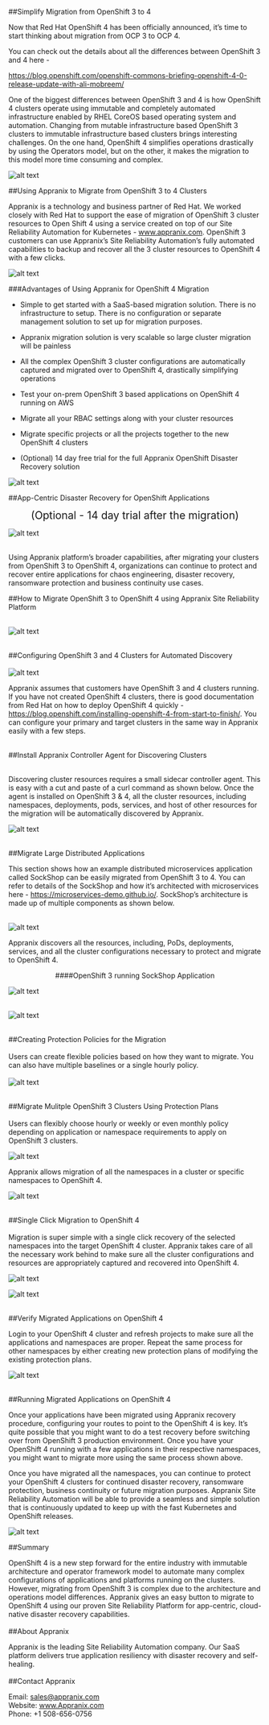 ##Simplify Migration from OpenShift 3 to 4

Now that Red Hat OpenShift 4 has been officially announced, it’s time to start thinking about migration from OCP 3 to OCP 4. 

You can check out the details about all the differences between OpenShift 3 and 4 here - 

https://blog.openshift.com/openshift-commons-briefing-openshift-4-0-release-update-with-ali-mobreem/

One of the biggest differences between OpenShift 3 and 4 is how OpenShift 4 clusters operate using immutable and completely automated infrastructure enabled by RHEL CoreOS based operating system and automation. Changing from mutable infrastructure based OpenShift 3 clusters to immutable infrastructure based clusters brings interesting challenges. On the one hand, OpenShift 4 simplifies operations drastically by using the Operators model, but on the other, it makes the migration to this model more time consuming and complex. 

![alt text](images/CPS-Image-Blog-Updated/c3tooc4-images/c3tooc4-images/image6.png "Immutable Infrastructure")

##Using Appranix to Migrate from OpenShift 3 to 4 Clusters

Appranix is a technology and business partner of Red Hat. We worked closely with Red Hat to support the ease of migration of OpenShift 3 cluster resources to Open Shift 4 using a service created on top of our Site Reliability Automation for Kubernetes - www.appranix.com. OpenShift 3 customers can use Appranix’s Site Reliability Automation’s fully automated capabilities to backup and recover all the 3 cluster resources to OpenShift 4 with a few clicks. 

![alt text](images/CPS-Image-Blog-Updated/c3tooc4-images/c3tooc4-images/image8.png "Simplify Migration to OpenShift 4")

###Advantages of Using Appranix for OpenShift 4 Migration

* Simple to get started with a SaaS-based migration solution. There is no infrastructure to setup. There is no configuration or separate management solution to set up for migration purposes.

* Appranix migration solution is very scalable so large cluster migration will be painless

* All the complex OpenShift 3 cluster configurations are automatically captured and migrated over to OpenShift 4, drastically simplifying operations
* Test your on-prem OpenShift 3 based applications on OpenShift 4 running on AWS 
* Migrate all your RBAC settings along with your cluster resources
* Migrate specific projects or all the projects together to the new OpenShift 4 clusters
* (Optional) 14 day free trial for the full Appranix OpenShift Disaster Recovery solution 

![alt text](images/CPS-Image-Blog-Updated/c3tooc4-images/c3tooc4-images/image1.png "Production Plan Creation")

##App-Centric Disaster Recovery for OpenShift Applications             
<center><span style="font-size: 1.5em;">
(Optional - 14 day trial after the migration)</span></span></center>

![alt text](images/CPS-Image-Blog-Updated/c3tooc4-images/c3tooc4-images/image4.png "Disaster Recovery for OpenShift Applications")
<br><br/>

Using Appranix platform’s broader capabilities, after migrating your clusters from OpenShift 3 to OpenShift 4, organizations can continue to protect and recover entire applications for chaos engineering, disaster recovery, ransomware protection and business continuity use cases. 

##How to Migrate OpenShift 3 to OpenShift 4 using Appranix Site Reliability Platform
<br><br/>

![alt text](images/CPS-Image-Blog-Updated/c3tooc4-images/c3tooc4-images/image13.png "Site Reliability Platform")
<br><br/>

##Configuring OpenShift 3 and 4 Clusters for Automated Discovery
<br><br/>
![alt text](images/CPS-Image-Blog-Updated/c3tooc4-images/c3tooc4-images/image7.png "Clusters for Automated Discovery")

Appranix assumes that customers have OpenShift 3 and 4 clusters running. If you have not created OpenShift 4 clusters, there is good documentation from Red Hat on how to deploy OpenShift 4 quickly - https://blog.openshift.com/installing-openshift-4-from-start-to-finish/. You can configure your primary and target clusters in the same way in Appranix easily with a few steps. 
<br><br/>

##Install Appranix Controller Agent for Discovering Clusters
<br><br/>

Discovering cluster resources requires a small sidecar controller agent. This is easy with a cut and paste of a curl command as shown below. Once the agent is installed on OpenShift 3 & 4, all the cluster resources, including namespaces, deployments, pods, services, and host of other resources for the migration will be automatically discovered by Appranix.

![alt text](images/CPS-Image-Blog-Updated/c3tooc4-images/c3tooc4-images/image9.png "Agent for Discovering Clusters")
<br><br/>

##Migrate Large Distributed Applications

This section shows how an example distributed microservices application called SockShop can be easily migrated from OpenShift 3 to 4. You can refer to details of the SockShop and how it’s architected with microservices here - https://microservices-demo.github.io/. SockShop’s architecture is made up of multiple components as shown below. 
<br><br/>

![alt text](images/CPS-Image-Blog-Updated/c3tooc4-images/c3tooc4-images/image14.png "SockShop’s architecture")

Appranix discovers all the resources, including, PoDs, deployments, services, and all the cluster configurations necessary to protect and migrate to OpenShift 4. 

<center>####OpenShift 3 running SockShop Application
</center>

![alt text](images/CPS-Image-Blog-Updated/c3tooc4-images/c3tooc4-images/image16.png "OpenShift 3 running SockShop Application")
<br><br/>

![alt text](images/CPS-Image-Blog-Updated/c3tooc4-images/c3tooc4-images/image15.png "weave socks")
<br><br/>

##Creating Protection Policies for the Migration
<br><br/>
Users can create flexible policies based on how they want to migrate. You can also have multiple baselines or a single hourly policy.
<br><br/>
![alt text](images/CPS-Image-Blog-Updated/c3tooc4-images/c3tooc4-images/image11.png "Creating Protection Policies")
<br><br/>

##Migrate Mulitple OpenShift 3 Clusters Using Protection Plans 
<br><br/>
Users can flexibly choose hourly or weekly or even monthly policy depending on application or namespace requirements to apply on OpenShift 3 clusters. 

![alt text](images/CPS-Image-Blog-Updated/c3tooc4-images/c3tooc4-images/image1.png "Creating Protection plan")

Appranix allows migration of all the namespaces in a cluster or specific namespaces to OpenShift 4. 

![alt text](images/CPS-Image-Blog-Updated/c3tooc4-images/c3tooc4-images/image1.png "Creating Protection plan")
<br><br/>

##Single Click Migration to OpenShift 4
<br><br/>
Migration is super simple with a single click recovery of the selected namespaces into the target OpenShift 4 cluster. Appranix takes care of all the necessary work behind to make sure all the cluster configurations and resources are appropriately captured and recovered into OpenShift 4.

![alt text](images/CPS-Image-Blog-Updated/c3tooc4-images/c3tooc4-images/image3.png "Migration to OpenShift 4")

![alt text](images/CPS-Image-Blog-Updated/c3tooc4-images/c3tooc4-images/image5.png "Migration to OpenShift 4")
<br><br/>

##Verify Migrated Applications on OpenShift 4

Login to your OpenShift 4 cluster and refresh projects to make sure all the applications and namespaces are proper. Repeat the same process for other namespaces by either creating new protection plans of modifying the existing protection plans. 

![alt text](images/CPS-Image-Blog-Updated/c3tooc4-images/c3tooc4-images/image2.png "Verify Migrated Applications on OpenShift 4")
<br><br/>
 
##Running Migrated Applications on OpenShift 4

Once your applications have been migrated using Appranix recovery procedure, configuring your routes to point to the OpenShift 4 is key. It’s quite possible that you might want to do a test recovery before switching over from OpenShift 3 production environment. Once you have your OpenShift 4 running with a few applications in their respective namespaces, you might want to migrate more using the same process shown above. 

Once you have migrated all the namespaces, you can continue to protect your OpenShift 4 clusters for continued disaster recovery, ransomware protection, business continuity or future migration purposes. Appranix Site Reliability Automation will be able to provide a seamless and simple solution that is continuously updated to keep up with the fast Kubernetes and OpenShift releases. 

![alt text](images/CPS-Image-Blog-Updated/c3tooc4-images/c3tooc4-images/image10.png "Running Migrated Applications on OpenShift 4")

##Summary
 
OpenShift 4 is a new step forward for the entire industry with immutable architecture and operator framework model to automate many complex configurations of applications and platforms running on the clusters. However, migrating from OpenShift 3 is complex due to the architecture and operations model differences. Appranix gives an easy button to migrate to OpenShift 4 using our proven Site Reliability Platform for app-centric, cloud-native disaster recovery capabilities.
<br><br/>
##About Appranix

Appranix is the leading Site Reliability Automation company. Our SaaS platform delivers true application resiliency with disaster recovery and self-healing.
<br><br/>
##Contact Appranix

Email: sales@appranix.com<br>
Website: www.Appranix.com<br>
Phone: +1 508-656-0756